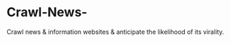 # Crawl-News-
Crawl news &amp; information websites &amp; anticipate the likelihood of its virality. 
